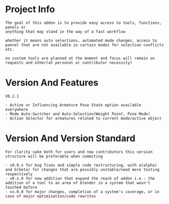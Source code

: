 # Project Info
	The goal of this addon is to provide easy access to tools, functions, panels or
    anything that may stand in the way of a fast workflow

 	whether it means auto selections, automated mode changes, access to pannel that are not available in certain modes for selection conflicts etc.

 	no custom tools are planned at the moment and focus will remain on requests and other(at personal or contributor necessity)
# Version And Features
	V0.2.1
 	
  	- Active or Influencing Armature Pose State option available everywhere
   	- Mode Auto-Switcher and Auto-Selection(Weight Paint, Pose Mode)
   	- Action Selector for armatures related to current mode/active object

# Version And Version Standard
	For clarity sake both for users and new contributors this version structure will be preferable when commiting

 	- v0.0.x for bug fixes and simple code restructuring, with a(alpha) and b(beta) for changes that are possibly unstable/need more testing respectively
  	- v0.x.0 for new addition that expand the reach of addon i.e.: the addition of a tool to an area of blender in a system that wasn't touched before
   	- vx.0.0 for major changes, completion of a system's coverage, or in case of major optimization/code rewrites
